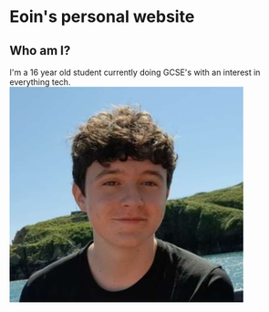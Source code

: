 # Eoin's personal website


##  Who am I?
I'm a 16 year old student currently doing GCSE's with an interest in everything tech.
![A protrait of Eoin](https://github.com/eoiniritium/personalwebsite/blob/master/src/images/eoin.JPG)
